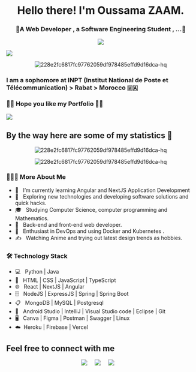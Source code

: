 <h1 align="center"> Hello there! I'm Oussama ZAAM.</h1>

<h3 align="center">🚩A Web Developer , a Software Engineering Student , ...🚩</h3>
<p align="center">
  <a href="https://github.com/DenverCoder1/readme-typing-svg"><img src="https://readme-typing-svg.herokuapp.com?lines=Web+Developer;Software+Engineering+Student;MERN/MEAN+Stack+Developer;UX/UI+Design+Student;Cloud+Computing+Student;Japanese+Culture+Enthusiast+⛩️%20&center=true&width=1000&height=100"></a>
</p>

![](https://komarev.com/ghpvc/?username=oussamaZAAM&color=green&style=for-the-badge)

<!-- ------------------------------------------------------------------------------------------------------------------------ -->
<!-- <a align="center" href="https://ibb.co/jz5zkrJ"><img src="https://i.ibb.co/ZSJSzM2/github-Readme.jpg" alt="github-Readme" border="0" width="500"></a> -->
<p align="center"><img src="https://i.ibb.co/4SjTH5G/228e2fc6817fc97762059df978485effd9d16dca-hq.gif" alt="228e2fc6817fc97762059df978485effd9d16dca-hq" border="0"></p>

### I am a sophomore at INPT (Institut National de Poste et Télécommunication) > Rabat > Morocco 🇲🇦

### 🏴‍☠️ Hope you like my Portfolio 🏴‍☠️

<a href="https://www.youtube.com/watch?v=dQw4w9WgXcQ"><img src="https://user-images.githubusercontent.com/73097560/115834477-dbab4500-a447-11eb-908a-139a6edaec5c.gif"></a>

## By the way here are some of my statistics 🚀
<p align="center">
  <img src="https://github-readme-stats.vercel.app/api?username=oussamaZAAM&show_icons=true&theme=dracula" alt="228e2fc6817fc97762059df978485effd9d16dca-hq" border="0">
</p>
<p align="center">
  <img src="https://github-readme-stats.vercel.app/api/top-langs/?username=oussamaZAAM&theme=dracula" alt="228e2fc6817fc97762059df978485effd9d16dca-hq" border="0">
</p>

<!-- ------------------------------------------------------------------------------------------------------------------------ -->


<h3> 👨🏻‍💻 More About Me </h3>

- 🔭 &nbsp; I’m currently learning Angular and NextJS Application Development
- 🤔 &nbsp; Exploring new technologies and developing software solutions and quick hacks.
- 🎓 &nbsp; Studying Computer Science, computer programming and Mathematics.
- 💼 &nbsp; Back-end and front-end web developer.
- 🌱 &nbsp; Enthusiast in DevOps and using Docker and Kubernetes .
- ✍️ &nbsp; Watching Anime and trying out latest design trends as hobbies.

<h3>🛠 Technology Stack</h3>

- 💻 &nbsp; Python | Java 
- 📙 &nbsp; HTML | CSS | JavaScript | TypeScript
- 🌐 &nbsp; React | NextJS | Angular 
- 🗄️ &nbsp; NodeJS | ExpressJS | Spring | Spring Boot
- 📋 &nbsp; MongoDB | MySQL | Postgresql
- 🔧 &nbsp; Android Studio | IntelliJ | Visual Studio code | Eclipse | Git
- 🖥 &nbsp; Canva | Figma | Postman | Swagger | Linux
- ☁️&nbsp; Heroku | Firebase | Vercel


## Feel free to connect with me
<p align="center">
  <a href="mailto:zaam.oussama@gmail.com?subject=Olá%20From%20github"><img src="https://img.shields.io/badge/gmail-%23D14836.svg?&style=for-the-badge&logo=gmail&logoColor=white" /></a>&nbsp;&nbsp;&nbsp;&nbsp;
  <a href="https://www.instagram.com/faithfu_li/"><img src="https://img.shields.io/badge/instagram-%23dc2743.svg?&style=for-the-badge&logo=instagram&logoColor=white" /></a>&nbsp;&nbsp;&nbsp;&nbsp;
  <a href="https://www.linkedin.com/in/oussama-zaam-636750231/"><img src="https://img.shields.io/badge/linkedin-%230077B5.svg?&style=for-the-badge&logo=linkedin&logoColor=white" /></a>&nbsp;&nbsp;&nbsp;&nbsp;
</p>
